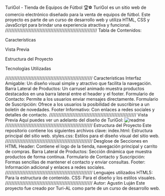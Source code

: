 TuriGol - Tienda de Equipos de Fútbol 🏆⚽
TuriGol es un sitio web de comercio electrónico diseñado para la venta de equipos de fútbol. Este proyecto es parte de un curso de desarrollo web y utiliza HTML, CSS y JavaScript para brindar una experiencia atractiva y funcional.
///////////////////////////////////////////////////////////
                                                                                              Tabla de Contenidos:

Características

Vista Previa

Estructura del Proyecto

Tecnologías Utilizadas

////////////////////////////////////////////////////////
Características
Interfaz Amigable: Un diseño visual simple y atractivo que facilita la navegación.
Barra Lateral de Productos: Un carrusel animado muestra productos destacados en una barra lateral entre el header y el footer.
Formulario de Contacto: Permite a los usuarios enviar mensajes directamente.
Formulario de Suscripción: Ofrece a los usuarios la posibilidad de suscribirse a un boletín de novedades.
Footer Informativo: Con enlaces a redes sociales y detalles de contacto.
////////////////////////////////////////////////////////
Vista Previa
Aquí puedes ver un adelanto del diseño de TuriGol:
![readme](https://github.com/user-attachments/assets/8dee73ae-c240-437c-88a7-db922666b9eb)
////////////////////////////////////////////////////////
Estructura del Proyecto
Este repositorio contiene los siguientes archivos clave:
index.html: Estructura principal del sitio web.
styles.css: Estilos para el diseño visual del sitio web.
////////////////////////////////////////////////////////
Desglose de Secciones en HTML
Header: Contiene el logo de la tienda, navegación principal y carrito de compras.
Barra Lateral de Productos: Sección dinámica que muestra productos de forma continua.
Formulario de Contacto y Suscripción: Formas sencillas de mantener el contacto y enviar consultas.
Footer: Información adicional y enlaces a redes sociales.
////////////////////////////////////////////////////////
Lenguajes utilizados
HTML5: Para la estructura de contenido.
CSS: Para el diseño y los estilos visuales.
////////////////////////////////////////////////////////
Autor: Agustin Luján
Este proyecto fue creado por Turi-AL como parte de un curso de desarrollo web.


